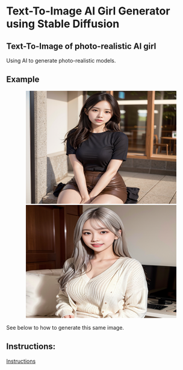 # Text-To-Image AI Girl Generator using Stable Diffusion

## Text-To-Image of photo-realistic AI girl

Using AI to generate photo-realistic models.

## Example 

<p align="center">
  <img src="example/2.png" width="400" height="300" alt="Image 2">
  <img src="example/1.png" width="400" height="300" alt="Image 1">
</p>

See below to how to generate this same image.

## Instructions:

[Instructions](instructions.pdf)
